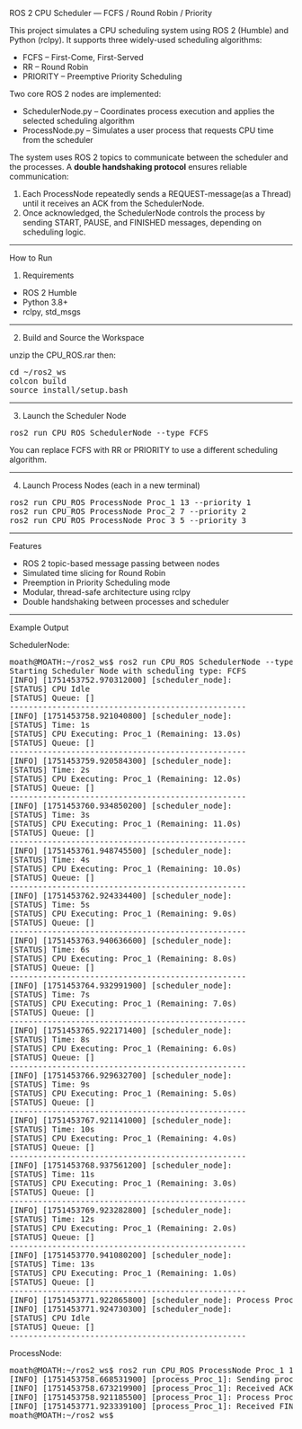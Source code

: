 ROS 2 CPU Scheduler — FCFS / Round Robin / Priority

This project simulates a CPU scheduling system using ROS 2 (Humble) and Python (rclpy). It supports three widely-used scheduling algorithms:

- FCFS – First-Come, First-Served
- RR – Round Robin
- PRIORITY – Preemptive Priority Scheduling

Two core ROS 2 nodes are implemented:

- SchedulerNode.py – Coordinates process execution and applies the selected scheduling algorithm
- ProcessNode.py – Simulates a user process that requests CPU time from the scheduler

The system uses ROS 2 topics to communicate between the scheduler and the processes. A **double handshaking protocol** ensures reliable communication:
1. Each ProcessNode repeatedly sends a REQUEST-message(as a Thread) until it receives an ACK from the SchedulerNode.
2. Once acknowledged, the SchedulerNode controls the process by sending START, PAUSE, and FINISHED messages, depending on scheduling logic.

------------------------------------------------------------
How to Run

1) Requirements

- ROS 2 Humble
- Python 3.8+
- rclpy, std_msgs

------------------------------------------------------------
2) Build and Source the Workspace

unzip the CPU_ROS.rar then:
<pre>
cd ~/ros2_ws
colcon build
source install/setup.bash
</pre>

------------------------------------------------------------
3) Launch the Scheduler Node
<pre>
ros2 run CPU_ROS SchedulerNode --type FCFS
</pre>
You can replace FCFS with RR or PRIORITY to use a different scheduling algorithm.

------------------------------------------------------------
4) Launch Process Nodes (each in a new terminal)
<pre>
ros2 run CPU_ROS ProcessNode Proc_1 13 --priority 1
ros2 run CPU_ROS ProcessNode Proc_2 7 --priority 2
ros2 run CPU_ROS ProcessNode Proc_3 5 --priority 3
</pre>
------------------------------------------------------------
Features

- ROS 2 topic-based message passing between nodes
- Simulated time slicing for Round Robin
- Preemption in Priority Scheduling mode
- Modular, thread-safe architecture using rclpy
- Double handshaking between processes and scheduler

------------------------------------------------------------
Example Output

SchedulerNode:
<pre>
moath@MOATH:~/ros2_ws$ ros2 run CPU_ROS SchedulerNode --type FCFS
Starting Scheduler Node with scheduling type: FCFS
[INFO] [1751453752.970312000] [scheduler_node]: 
[STATUS] CPU Idle
[STATUS] Queue: []
--------------------------------------------------
[INFO] [1751453758.921040800] [scheduler_node]: 
[STATUS] Time: 1s
[STATUS] CPU Executing: Proc_1 (Remaining: 13.0s)
[STATUS] Queue: []
--------------------------------------------------
[INFO] [1751453759.920584300] [scheduler_node]: 
[STATUS] Time: 2s
[STATUS] CPU Executing: Proc_1 (Remaining: 12.0s)
[STATUS] Queue: []
--------------------------------------------------
[INFO] [1751453760.934850200] [scheduler_node]: 
[STATUS] Time: 3s
[STATUS] CPU Executing: Proc_1 (Remaining: 11.0s)
[STATUS] Queue: []
--------------------------------------------------
[INFO] [1751453761.948745500] [scheduler_node]: 
[STATUS] Time: 4s
[STATUS] CPU Executing: Proc_1 (Remaining: 10.0s)
[STATUS] Queue: []
--------------------------------------------------
[INFO] [1751453762.924334400] [scheduler_node]: 
[STATUS] Time: 5s
[STATUS] CPU Executing: Proc_1 (Remaining: 9.0s)
[STATUS] Queue: []
--------------------------------------------------
[INFO] [1751453763.940636600] [scheduler_node]: 
[STATUS] Time: 6s
[STATUS] CPU Executing: Proc_1 (Remaining: 8.0s)
[STATUS] Queue: []
--------------------------------------------------
[INFO] [1751453764.932991900] [scheduler_node]: 
[STATUS] Time: 7s
[STATUS] CPU Executing: Proc_1 (Remaining: 7.0s)
[STATUS] Queue: []
--------------------------------------------------
[INFO] [1751453765.922171400] [scheduler_node]: 
[STATUS] Time: 8s
[STATUS] CPU Executing: Proc_1 (Remaining: 6.0s)
[STATUS] Queue: []
--------------------------------------------------
[INFO] [1751453766.929632700] [scheduler_node]: 
[STATUS] Time: 9s
[STATUS] CPU Executing: Proc_1 (Remaining: 5.0s)
[STATUS] Queue: []
--------------------------------------------------
[INFO] [1751453767.921141000] [scheduler_node]: 
[STATUS] Time: 10s
[STATUS] CPU Executing: Proc_1 (Remaining: 4.0s)
[STATUS] Queue: []
--------------------------------------------------
[INFO] [1751453768.937561200] [scheduler_node]: 
[STATUS] Time: 11s
[STATUS] CPU Executing: Proc_1 (Remaining: 3.0s)
[STATUS] Queue: []
--------------------------------------------------
[INFO] [1751453769.923282800] [scheduler_node]: 
[STATUS] Time: 12s
[STATUS] CPU Executing: Proc_1 (Remaining: 2.0s)
[STATUS] Queue: []
--------------------------------------------------
[INFO] [1751453770.941080200] [scheduler_node]: 
[STATUS] Time: 13s
[STATUS] CPU Executing: Proc_1 (Remaining: 1.0s)
[STATUS] Queue: []
--------------------------------------------------
[INFO] [1751453771.922865800] [scheduler_node]: Process Proc_1 finished execution.
[INFO] [1751453771.924730300] [scheduler_node]: 
[STATUS] CPU Idle
[STATUS] Queue: []
--------------------------------------------------
</pre>

ProcessNode:
<pre>
moath@MOATH:~/ros2_ws$ ros2 run CPU_ROS ProcessNode Proc_1 13 --priority 1
[INFO] [1751453758.668531900] [process_Proc_1]: Sending process request for Proc_1
[INFO] [1751453758.673219900] [process_Proc_1]: Received ACK for Proc_1
[INFO] [1751453758.921185500] [process_Proc_1]: Process Proc_1 started with time slice 1s. Remaining=13.0s
[INFO] [1751453771.923339100] [process_Proc_1]: Received FINISHED for Proc_1. Shutting down.
moath@MOATH:~/ros2_ws$ 
</pre>
